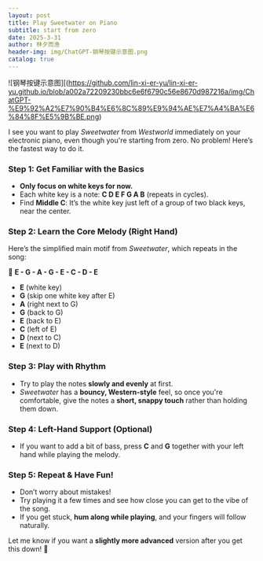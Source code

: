 ```yaml
---
layout: post
title: Play Sweetwater on Piano
subtitle: start from zero
date: 2025-3-31
author: 林夕而渔
header-img: img/ChatGPT-钢琴按键示意图.png
catalog: true
---
```


![钢琴按键示意图][(https://github.com/lin-xi-er-yu/lin-xi-er-yu.github.io/blob/a002a72209230bbc6e6f6790c56e8670d987216a/img/ChatGPT-%E9%92%A2%E7%90%B4%E6%8C%89%E9%94%AE%E7%A4%BA%E6%84%8F%E5%9B%BE.png)  


I see you want to play *Sweetwater* from *Westworld* immediately on your electronic piano, even though you're starting from zero. No problem! Here’s the fastest way to do it.

### Step 1: Get Familiar with the Basics  
- **Only focus on white keys for now.**  
- Each white key is a note: **C D E F G A B** (repeats in cycles).  
- Find **Middle C**: It’s the white key just left of a group of two black keys, near the center.

### Step 2: Learn the Core Melody (Right Hand)  
Here’s the simplified main motif from *Sweetwater*, which repeats in the song:  

🎵 **E - G - A - G - E - C - D - E**  

- **E** (white key)
- **G** (skip one white key after E)
- **A** (right next to G)
- **G** (back to G)
- **E** (back to E)
- **C** (left of E)
- **D** (next to C)
- **E** (next to D)

### Step 3: Play with Rhythm  
- Try to play the notes **slowly and evenly** at first.  
- *Sweetwater* has a **bouncy, Western-style** feel, so once you're comfortable, give the notes a **short, snappy touch** rather than holding them down.

### Step 4: Left-Hand Support (Optional)  
- If you want to add a bit of bass, press **C** and **G** together with your left hand while playing the melody.

### Step 5: Repeat & Have Fun!  
- Don’t worry about mistakes!  
- Try playing it a few times and see how close you can get to the vibe of the song.  
- If you get stuck, **hum along while playing**, and your fingers will follow naturally.

Let me know if you want a **slightly more advanced** version after you get this down! 🚀
